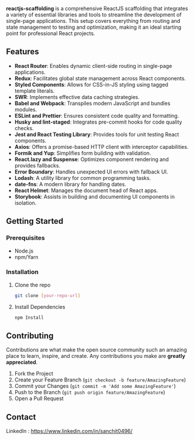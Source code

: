 **reactjs-scaffolding** is a comprehensive ReactJS scaffolding that integrates a variety of essential libraries and tools to streamline the development of single-page applications. This setup covers everything from routing and state management to testing and optimization, making it an ideal starting point for professional React projects.

## Features

- **React Router**: Enables dynamic client-side routing in single-page applications.
- **Redux**: Facilitates global state management across React components.
- **Styled Components**: Allows for CSS-in-JS styling using tagged template literals.
- **SWR**: Implements effective data caching strategies.
- **Babel and Webpack**: Transpiles modern JavaScript and bundles modules.
- **ESLint and Prettier**: Ensures consistent code quality and formatting.
- **Husky and lint-staged**: Integrates pre-commit hooks for code quality checks.
- **Jest and React Testing Library**: Provides tools for unit testing React components.
- **Axios**: Offers a promise-based HTTP client with interceptor capabilities.
- **Formik and Yup**: Simplifies form building with validation.
- **React.lazy and Suspense**: Optimizes component rendering and provides fallbacks.
- **Error Boundary**: Handles unexpected UI errors with fallback UI.
- **Lodash**: A utility library for common programming tasks.
- **date-fns**: A modern library for handling dates.
- **React Helmet**: Manages the document head of React apps.
- **Storybook**: Assists in building and documenting UI components in isolation.

## Getting Started

### Prerequisites

- Node.js
- npm/Yarn

### Installation

1. Clone the repo
   ```sh
   git clone [your-repo-url]

1. Install Dependencies
   ```sh
   npm Install

## Contributing

Contributions are what make the open source community such an amazing place to learn, inspire, and create. Any contributions you make are **greatly appreciated**.

1. Fork the Project
2. Create your Feature Branch (`git checkout -b feature/AmazingFeature`)
3. Commit your Changes (`git commit -m 'Add some AmazingFeature'`)
4. Push to the Branch (`git push origin feature/AmazingFeature`)
5. Open a Pull Request

## Contact

LinkedIn : https://www.linkedin.com/in/sanchit0496/
